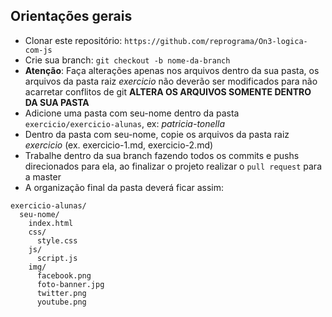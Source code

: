 ## Orientações gerais

- Clonar este repositório: `https://github.com/reprograma/On3-logica-com-js`
- Crie sua branch: `git checkout -b nome-da-branch`
- **Atenção**: Faça alterações apenas nos arquivos dentro da sua pasta, os arquivos da pasta raiz _exercicio_ não deverão ser modificados para não acarretar conflitos de git **ALTERA OS ARQUIVOS SOMENTE DENTRO DA SUA PASTA**
- Adicione uma pasta com seu-nome dentro da pasta `exercicio/exercicio-alunas`, ex: _patricia-tonella_
- Dentro da pasta com seu-nome, copie os arquivos da pasta raiz _exercicio_ (ex. exercicio-1.md, exercicio-2.md)
- Trabalhe dentro da sua branch fazendo todos os commits e pushs direcionados para ela, ao finalizar o projeto realizar o `pull request` para a master
- A organização final da pasta deverá ficar assim:

```
exercicio-alunas/
  seu-nome/
    index.html
    css/
      style.css
    js/
      script.js
    img/
      facebook.png
      foto-banner.jpg
      twitter.png
      youtube.png
```

